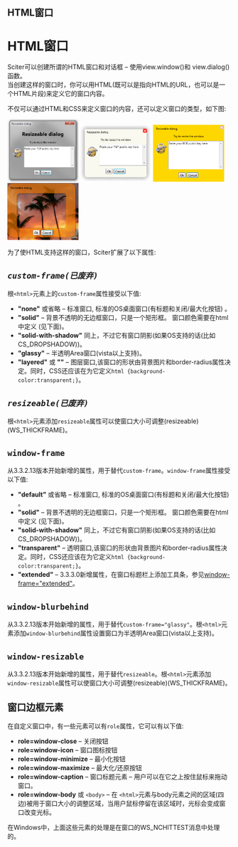 ## HTML窗口

<h1 class="article-title">HTML窗口</h1> 
  <div class="article-content"> 
   <p>Sciter可以创建所谓的HTML窗口和对话框 – 使用view.window()和 view.dialog() 函数。<br /> 当创建这样的窗口时，你可以用HTML(既可以是指向HTML的URL，也可以是一个HTML片段)来定义它的窗口内容。</p> 
   <p>不仅可以通过HTML和CSS来定义窗口的内容，还可以定义窗口的类型，如下图:</p> 
   <p>
     <a href="../imgs/standard-window.png"><img src="../imgs/standard-window.png" alt="standard-window" width="160" /></a> 
     <a href="../imgs/window-layered.png"><img src="../imgs/window-layered.png" alt="window-layered" width="160" /></a> 
     <a href="../imgs/flat-window.png"><img src="../imgs/flat-window.png" alt="flat-window" width="160" /></a> 
     <a href="../imgs/transparent-window.png"><img  src="../imgs/transparent-window.png" alt="transparent-window" width="160" /></a>
   </p> 
   <p>为了使HTML支持这样的窗口，Sciter扩展了以下属性:</p> 
   <h2><code><i>custom-frame(已废弃)</i></code></h2> 
   <p>根<code>&lt;html&gt;</code>元素上的<code>custom-frame</code>属性接受以下值:</p> 
   <ul> 
    <li><strong>"none"</strong> 或省略 – 标准窗口, 标准的OS桌面窗口(有标题和关闭/最大化按钮) 。</li> 
    <li><strong>"solid"</strong> – 背景不透明的无边框窗口，只是一个矩形框。 窗口颜色需要在html中定义 (见下面)。</li> 
    <li><strong>"solid-with-shadow"</strong> 同上，不过它有窗口阴影(如果OS支持的话(比如CS_DROPSHADOW))。</li> 
    <li><strong>"glassy"</strong> – 半透明Area窗口(vista以上支持)。</li> 
    <li><strong>"layered"</strong> 或 <strong>""</strong> – 图层窗口,该窗口的形状由背景图片和border-radius属性决定。同时，CSS还应该在为它定义<code>html {background-color:transparent;}</code>。</li> 
   </ul> 
   <h2><code><i>resizeable(已废弃)</i></code></h2> 
   <p>根<code>&lt;html&gt;</code>元素添加<code>resizeable</code>属性可以使窗口大小可调整(resizeable)(WS_THICKFRAME)。</p> 
   <h2><code>window-frame</code></h2> 
   <p>从3.3.2.13版本开始新增的属性，用于替代<code>custom-frame</code>。<code>window-frame</code>属性接受以下值:</p> 
   <ul> 
    <li><strong>"default"</strong> 或省略 – 标准窗口, 标准的OS桌面窗口(有标题和关闭/最大化按钮) 。</li> 
    <li><strong>"solid"</strong> – 背景不透明的无边框窗口，只是一个矩形框。 窗口颜色需要在html中定义 (见下面)。</li> 
    <li><strong>"solid-with-shadow"</strong> 同上，不过它有窗口阴影(如果OS支持的话(比如CS_DROPSHADOW))。</li>
    <li><strong>"transparent"</strong> – 透明窗口,该窗口的形状由背景图片和border-radius属性决定。同时，CSS还应该在为它定义<code>html {background-color:transparent;}</code>。</li> 
    <li><strong>"extended"</strong> – 3.3.3.0新增属性，在窗口标题栏上添加工具条，参见<a href="window-frame=extended.htm">window-frame="extended"</a>。</li>
   </ul> 
   <h2><code>window-blurbehind</code></h2> 
   <p>从3.3.2.13版本开始新增的属性，用于替代<code>custom-frame="glassy"</code>。根<code>&lt;html&gt;</code>元素添加<code>window-blurbehind</code>属性设置窗口为半透明Area窗口(vista以上支持)。</p> 
   <h2><code>window-resizable</code></h2> 
   <p>从3.3.2.13版本开始新增的属性，用于替代<code>resizeable</code>。根<code>&lt;html&gt;</code>元素添加<code>window-resizable</code>属性可以使窗口大小可调整(resizeable)(WS_THICKFRAME)。</p> 
   <h2>窗口边框元素</h2> 
   <p>在自定义窗口中，有一些元素可以有<code>role</code>属性，它可以有以下值:</p> 
   <ul> 
    <li><strong>role=window-close</strong> – 关闭按钮</li> 
    <li><strong>role=window-icon</strong> – 窗口图标按钮</li> 
    <li><strong>role=window-minimize</strong> – 最小化按钮</li> 
    <li><strong>role=window-maximize</strong> – 最大化/还原按钮</li> 
    <li><strong>role=window-caption</strong> – 窗口标题元素 – 用户可以在它之上按住鼠标来拖动窗口。</li> 
    <li><strong>role=window-body</strong> 或 <code>&lt;body&gt;</code> – 在 <code>&lt;html&gt;</code>元素与body元素之间的区域(四边)被用于窗口大小的调整区域，当用户鼠标停留在该区域时，光标会变成窗口改变光标。</li> 
   </ul> 
   <p>在Windows中，上面这些元素的处理是在窗口的WS_NCHITTEST消息中处理的。</p> 
  </div>